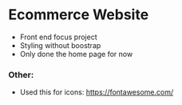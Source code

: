 # Ecommerce Website
- Front end focus project
- Styling without boostrap
- Only done the home page for now

### Other:
- Used this for icons: https://fontawesome.com/